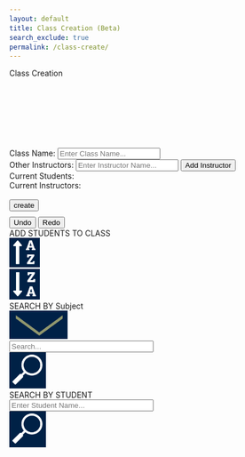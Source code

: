 ```yaml
---
layout: default
title: Class Creation (Beta)
search_exclude: true
permalink: /class-create/
---
```

<!DOCTYPE html>
<html lang="en">
<head>
    <meta charset="UTF-8">
    <title>Create a Class</title>
    <style>
        .whitebox {
            display: none;
        }
        .whitebox.show {
            display: block;
        }
        /* Styling for undo and redo buttons */
        .undo-redo-buttons {
            margin-top: 10px;
        }
        .undo-redo-buttons button:hover {
            background-color: #45a049;
        }
    </style>
</head>
<body>
<div class="classflex-container">
    <div class="bigpapa">
        <div>
            <div class="classperiodcreation">
                <div id="classtitle" style="width: 850px;">Class Creation</div>
                <div style="padding-top: 25%;">
                    <label>Class Name:
                        <input id="className" class="inputis" placeholder="Enter Class Name...">
                    </label><br>
                </div>
                <div>
                    <label>Other Instructors:
                        <input id="newInstructor" class="inputis" placeholder="Enter Instructor Name...">
                        <button onclick="addInstructorToClass()">Add Instructor</button>
                    </label><br>
                </div>
                <div>Current Students:
                    <div id="curStu"><!--Insert stuff here--></div>
                </div>
                <div>Current Instructors:
                    <div id="curIns"><!--Insert stuff here--></div>
                    <br>
                </div>
            </div>
            <input class="createbutt" type="button" value="create" id="createButton">
            <div class="undo-redo-buttons">
                <button class="createbutt" id="undoButton">Undo</button>
                <button class="createbutt" id="redoButton">Redo</button>
            </div>
        </div>
        <div class="addstudents">
            <div class="toolbarss">
                <div id="stupiddiv">
                    <div>ADD STUDENTS TO CLASS</div>
                </div>
                <div style="width: 11%;">
                    <img class="hater" src="../images/a-z.png" onclick="sortStudents('asc')">
                </div>
                <div style="width: 11%;">
                    <img class="hater" src="../images/z-a.png" onclick="sortStudents('desc')">
                </div>
            </div>
            <div class="toolbarss">
                <div id="stupiddiv">
                    <div>SEARCH BY Subject</div>
                    <img id="arrow" src="../images/arrow.png">
                </div>
                <input id="subjectInput" style="width: 50%;" placeholder="Search..." oninput="getPersonsBySubject()">
                <div style="width: 13%;">
                    <img class="hater" src="../images/searchIcon.png">
                </div>
            </div>
            <div class="whitebox" id="subjectList">
            </div>
            <div class="toolbarss">
                <div id="stupiddiv">
                    <div>SEARCH BY STUDENT</div>
                </div>
                <input id="studentInput" style="width: 50%;" placeholder="Enter Student Name..." oninput="searchStudents()">
                <div style="width: 13%;">
                    <img class="hater" src="../images/searchIcon.png" onclick="searchStudents()">
                </div>
            </div>
            <div class="whitebox" id="studentList">
                <!-- Results will be inserted here -->
            </div>
        </div>
    </div>
    <br><br><br><br><br><br><br><br>
</div>
<script>
    var local = "http://localhost:8911";
    var deployed = "https://jcc.stu.nighthawkcodingsociety.com";
    var studentIds = [];
    var leaderIds = [];
    var Myinstructors = [];
    var undoStack = [];
    var redoStack = [];
    var lastActionType = '';

    // Add event listeners for undo and redo buttons
    document.getElementById('undoButton').addEventListener('click', undo);
    document.getElementById('redoButton').addEventListener('click', redo);

    // Function to handle undo operation
    function undo() {
        if (undoStack.length > 0) {
            var action = undoStack.pop(); // Remove the last action from undo stack
            redoStack.push(action); // Push the action to redo stack
            performUndoRedo(action, true);
        }
    }

    // Function to handle redo operation
    function redo() {
        if (redoStack.length > 0) {
            var action = redoStack.pop(); // Remove the last action from redo stack
            undoStack.push(action); // Push the action back to undo stack
            performUndoRedo(action, false);
        }
    }

    // Function to perform undo and redo actions
    // Function to perform undo and redo actions
    // Function to perform undo and redo actions
    function performUndoRedo(action, isUndo) {
        switch (action.type) {
            case 'ADD_STUDENT':
                const studentList = document.getElementById('curStu');
                const emailList = document.getElementById('curEmails'); // Assuming you have an element for emails
                if (isUndo) {
                    const lastStudentDiv = studentList.lastElementChild;
                    const lastEmailDiv = emailList.lastElementChild;
                    if (lastStudentDiv && lastEmailDiv) {
                        studentList.removeChild(lastStudentDiv); // Remove the last added student
                        emailList.removeChild(lastEmailDiv); // Remove the corresponding email
                        studentIds.pop(); // Remove the most recent ID added
                    }
                } else {
                    const studentDiv = document.createElement('div');
                    studentDiv.textContent = action.name;
                    studentList.appendChild(studentDiv);
                    studentIds.push(action.id); // Add the ID to the studentIds array
                
                    const emailDiv = document.createElement('div');
                    emailDiv.textContent = action.email; // Assuming action.email contains the email
                    emailList.appendChild(emailDiv);
                }
                break;
            // Add cases for other types of actions if needed
        }
    }


    function sortStudents(order) {
        alert('Sorting students in ' + order + ' order');
    }
    function searchStudents() {
        const query = document.getElementById('studentInput').value;
        alert('Searching for: ' + query);
    }
    function addStudentToClass(student) {
        const action = {
            type: 'ADD_STUDENT',
            name: student.name
        };
        undoStack.push(action); // Push the action to undo stack
        redoStack = []; // Clear redo stack when a new action is added
        lastActionType = 'ADD_STUDENT'; // Update last action type
        if (!studentIds.includes(student.id)) {
            studentIds.push(student.id);
            const curStuDiv = document.getElementById('curStu');
            const studentDiv = document.createElement('div');
            studentDiv.className = 'person-div';
            studentDiv.textContent = `Name: ${student.name}, Email: ${student.email}`;
            curStuDiv.appendChild(studentDiv);
        } else {
            alert('Student already added to the class.');
        }
    }
    function addInstructorToClass() {
        const instructorName = document.getElementById('newInstructor').value.trim();
        const foundInstructor = Myinstructors.find(inst => inst.name === instructorName);
        if (foundInstructor) {
            const instructorId = foundInstructor.id;
            if (!leaderIds.includes(instructorId)) {
                leaderIds.push(instructorId);
                const curInsDiv = document.getElementById('curIns');
                const instructorDiv = document.createElement('div');
                instructorDiv.className = 'person-div';
                instructorDiv.textContent = `Name: ${foundInstructor.name}, Email: ${foundInstructor.email}`;
                curInsDiv.appendChild(instructorDiv);
            } else {
                alert('Instructor already added to the class.');
            }
        } else {
            alert('Instructor not found in Myinstructors array.');
        }
    }
    function searchInstructors() {
        const query = document.getElementById('newInstructor').value.trim();
        const instructorList = document.getElementById('instructorList');
        if (query.length < 1) {
            instructorList.classList.remove('show'); // Hide the white box if query is empty
           return; // Don't perform search if the query is empty
        }
        // Fetch data from the server based on the search query
        fetch(`${local}/api/person/searchInstructors/${query}`, {
            method: 'GET',
            mode: 'cors',
            cache: 'no-cache',
            credentials: 'include',
            headers: {
                "content-type": "application/json",
            },
        })
        .then(response => {
            if (!response.ok) {
                throw new Error('Network response was not ok');
            }
            return response.json();
        })
        .then(data => {
            if (data.length === 0) {
                instructorList.innerHTML = '<div>No instructors found for the given query.</div>';
                instructorList.classList.add('show'); // Show the white box with message
            } else {
                instructorList.innerHTML = ''; // Clear previous search results
                    data.forEach(instructor => {
                        const instructorDiv = document.createElement('div');
                        instructorDiv.className = 'person-div';
                        instructorDiv.textContent = `Name: ${instructor.name}, Email: ${instructor.email}`;
                        const addButton = document.createElement('button');
                        addButton.textContent = 'Add';
                        addButton.onclick = () => addInstructorToClass(instructor);
                        instructorDiv.appendChild(addButton);
                        instructorList.appendChild(instructorDiv);
                });
                instructorList.classList.add('show'); // Show the white box with search results
            }
        })
        .catch(error => {
            console.error('Error searching for instructors:', error);
        });
    }
    function getPersonsBySubject() {
        const subject = document.getElementById('subjectInput').value.trim();
        const subjectList = document.getElementById('subjectList');
        if (subject.length < 1) {
            subjectList.classList.remove('show'); // Hide the white box if subject query is empty
            return;
        }
        // Fetch data from the server based on the subject query
        fetch(`${local}/api/person/getBySubject/${subject}`, {
            method: 'GET',
            mode: 'cors',
            cache: 'no-cache',
            credentials: 'include',
            headers: {
                "content-type": "application/json",
            },
        })
        .then(response => {
            if (!response.ok) {
                throw new Error('Network response was not ok');
            }
            return response.json();
        })
        .then(data => {
            if (data.length === 0) {
                subjectList.innerHTML = '<div>No persons found for the given subject.</div>';
                subjectList.classList.add('show'); // Show the white box with message
            } else {
                subjectList.innerHTML = ''; // Clear previous search results
                data.forEach(person => {
                    const personDiv = document.createElement('div');
                    personDiv.className = 'person-div';
                    personDiv.textContent = `Name: ${person.name}, Email: ${person.email}`;
                    const addButton = document.createElement('button');
                    addButton.textContent = 'Add';
                    addButton.onclick = () => addStudentToClass(person);
                    personDiv.appendChild(addButton);
                    subjectList.appendChild(personDiv);
                });
                subjectList.classList.add('show'); // Show the white box with search results
            }
        })
        .catch(error => {
            console.error('Error fetching persons by subject:', error);
        });
    }
</script>
</body>
</html>